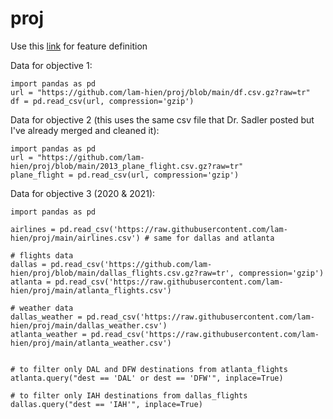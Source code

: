 # proj
Use this [link](https://cran.r-project.org/web/packages/nycflights13/nycflights13.pdf) for feature definition


Data for objective 1:
```
import pandas as pd
url = "https://github.com/lam-hien/proj/blob/main/df.csv.gz?raw=tr"
df = pd.read_csv(url, compression='gzip')
```

Data for objective 2 (this uses the same csv file that Dr. Sadler posted but I've already merged and cleaned it):
```
import pandas as pd
url = "https://github.com/lam-hien/proj/blob/main/2013_plane_flight.csv.gz?raw=tr"
plane_flight = pd.read_csv(url, compression='gzip')
```

Data for objective 3 (2020 & 2021):
```
import pandas as pd

airlines = pd.read_csv('https://raw.githubusercontent.com/lam-hien/proj/main/airlines.csv') # same for dallas and atlanta

# flights data
dallas = pd.read_csv('https://github.com/lam-hien/proj/blob/main/dallas_flights.csv.gz?raw=tr', compression='gzip')
atlanta = pd.read_csv('https://raw.githubusercontent.com/lam-hien/proj/main/atlanta_flights.csv')

# weather data
dallas_weather = pd.read_csv('https://raw.githubusercontent.com/lam-hien/proj/main/dallas_weather.csv')
atlanta_weather = pd.read_csv('https://raw.githubusercontent.com/lam-hien/proj/main/atlanta_weather.csv')


# to filter only DAL and DFW destinations from atlanta_flights
atlanta.query("dest == 'DAL' or dest == 'DFW'", inplace=True)

# to filter only IAH destinations from dallas_flights
dallas.query("dest == 'IAH'", inplace=True)
```
